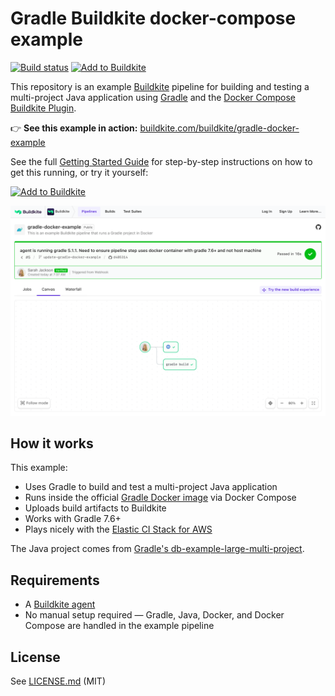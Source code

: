# Gradle Buildkite docker-compose example
[![Build status](https://badge.buildkite.com/a0977fb3a7441cbabcab56a5e92d045a5110198f1ec6007668.svg?branch=main)](https://buildkite.com/buildkite/gradle-docker-example)
[![Add to Buildkite](https://img.shields.io/badge/Add%20to%20Buildkite-14CC80)](https://buildkite.com/new)

This repository is an example [Buildkite](https://buildkite.com/) pipeline for building and testing a multi-project Java application using [Gradle](https://gradle.org/) and the [Docker Compose Buildkite Plugin](https://github.com/buildkite-plugins/docker-compose-buildkite-plugin).

👉 **See this example in action:** [buildkite.com/buildkite/gradle-docker-example](https://buildkite.com/buildkite/gradle-docker-example/builds/latest)

See the full [Getting Started Guide](https://buildkite.com/docs/guides/getting-started) for step-by-step instructions on how to get this running, or try it yourself:

[![Add to Buildkite](https://buildkite.com/button.svg)](https://buildkite.com/new)

<a href="https://buildkite.com/buildkite/gradle-docker-example/builds/latest?branch=main">
  <img width="2400" alt="Screenshot of example pipeline build page" src=".buildkite/screenshot.png" />
</a>

<!-- docs:start -->

## How it works

This example:
- Uses Gradle to build and test a multi-project Java application
- Runs inside the official [Gradle Docker image](https://hub.docker.com/_/gradle) via Docker Compose
- Uploads build artifacts to Buildkite
- Works with Gradle 7.6+
- Plays nicely with the [Elastic CI Stack for AWS](https://github.com/buildkite/elastic-ci-stack-for-aws)

The Java project comes from [Gradle's db-example-large-multi-project](https://github.com/gradle/db-example-large-multi-project).

## Requirements

- A [Buildkite agent](https://buildkite.com/docs/agent)
- No manual setup required — Gradle, Java, Docker, and Docker Compose are handled in the example pipeline

<!-- docs:end -->

## License

See [LICENSE.md](LICENSE.md) (MIT)
